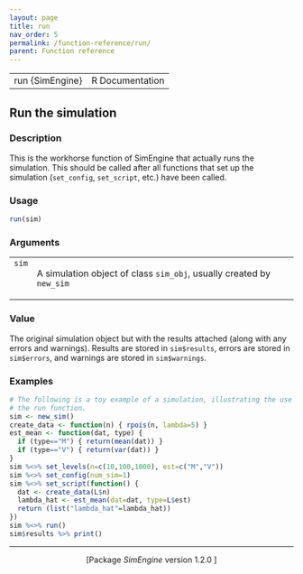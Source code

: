```yaml
---
layout: page
title: run 
nav_order: 5 
permalink: /function-reference/run/
parent: Function reference
---
```


<table style="width: 100%;"><tr><td>run {SimEngine}</td><td style="text-align: right;">R Documentation</td></tr></table>

<h2>Run the simulation</h2>

<h3>Description</h3>

<p>This is the workhorse function of <span class="pkg">SimEngine</span> that actually
runs the simulation. This should be called after all functions that set
up the simulation (<span style='font-family:&quot;SFMono-Regular&quot;,Menlo,Consolas,Monospace; font-size:0.85em'>set_config</span>, <span style='font-family:&quot;SFMono-Regular&quot;,Menlo,Consolas,Monospace; font-size:0.85em'>set_script</span>, etc.) have been
called.
</p>


<h3>Usage</h3>

```R
run(sim)
```


<h3>Arguments</h3>

<table>
<tr style="vertical-align: top;"><td><span style='font-family:&quot;SFMono-Regular&quot;,Menlo,Consolas,Monospace; font-size:0.85em'>sim</span></td>
<td>
<p>A simulation object of class <span style='font-family:&quot;SFMono-Regular&quot;,Menlo,Consolas,Monospace; font-size:0.85em'>sim_obj</span>, usually created by
<span style='font-family:&quot;SFMono-Regular&quot;,Menlo,Consolas,Monospace; font-size:0.85em'>new_sim</span></p>
</td></tr>
</table>


<h3>Value</h3>

<p>The original simulation object but with the results attached (along
with any errors and warnings). Results are stored in <span style='font-family:&quot;SFMono-Regular&quot;,Menlo,Consolas,Monospace; font-size:0.85em'>sim$results</span>,
errors are stored in <span style='font-family:&quot;SFMono-Regular&quot;,Menlo,Consolas,Monospace; font-size:0.85em'>sim$errors</span>, and warnings are stored in
<span style='font-family:&quot;SFMono-Regular&quot;,Menlo,Consolas,Monospace; font-size:0.85em'>sim$warnings</span>.
</p>


<h3>Examples</h3>

```R
# The following is a toy example of a simulation, illustrating the use of
# the run function.
sim <- new_sim()
create_data <- function(n) { rpois(n, lambda=5) }
est_mean <- function(dat, type) {
  if (type=="M") { return(mean(dat)) }
  if (type=="V") { return(var(dat)) }
}
sim %<>% set_levels(n=c(10,100,1000), est=c("M","V"))
sim %<>% set_config(num_sim=1)
sim %<>% set_script(function() {
  dat <- create_data(L$n)
  lambda_hat <- est_mean(dat=dat, type=L$est)
  return (list("lambda_hat"=lambda_hat))
})
sim %<>% run()
sim$results %>% print()
```

<hr /><div style="text-align: center;">[Package <em>SimEngine</em> version 1.2.0 ]</div>
